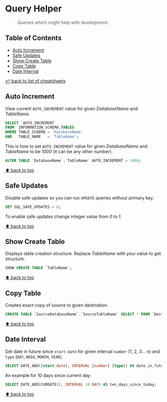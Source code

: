 # Query Helper
> Queries which might help with development.

## Table of Contents

* [Auto Increment](#auto-increment)
* [Safe Updates](#safe-updates)
* [Show Create Table](#show-create-table)
* [Copy Table](#copy-table)
* [Date Interval](#date-interval)

[↩ back to list of cheatsheets](README.md#list-of-cheatsheets)

## Auto Increment

View current `AUTO_INCREMENT` value for given *DatabaseName* and *TableName*.

```sql
SELECT `AUTO_INCREMENT`
FROM  INFORMATION_SCHEMA.TABLES
WHERE TABLE_SCHEMA = 'DatabaseName'
AND   TABLE_NAME   = 'TableName';
```

This is how to set `AUTO_INCREMENT` value for given *DatabaseName* and *TableName* to be *1000* (it can be any other number).

```sql
ALTER TABLE `DatabaseName`.`TableName` AUTO_INCREMENT = 1000;
```

[⬆ back to top](#table-of-contents)

## Safe Updates

Disable safe updates so you can run `UPDATE` queries without primary key.

```sql
SET SQL_SAFE_UPDATES = 0;
```

To enable safe updates change integer value from *0* to *1*.

[⬆ back to top](#table-of-contents)

## Show Create Table

Displays table creation structure. Replace *TableName* with your value to get structure.

```sql
SHOW CREATE TABLE `TableName`;
```

[⬆ back to top](#table-of-contents)

## Copy Table

Creates exact copy of source to given destination.

```sql
CREATE TABLE `SourceDatabaseName`.`SourceTableName` SELECT * FROM `DestinationDatabaseName`.`DestinationTableName`;
```

[⬆ back to top](#table-of-contents)

## Date Interval

Get date in future since `start-date` for given interval `number` (1, 2, 3... n) and `type` (`DAY`, `WEEK`, `MONTH`, `YEAR`).

```sql
SELECT DATE_ADD([start-date], INTERVAL [number] [type]) AS date_in_future;
```
An example for 10 days since current day:

```sql
SELECT DATE_ADD(CURDATE(), INTERVAL 10 DAY) AS ten_days_since_today;
```



[⬆ back to top](#table-of-contents)
